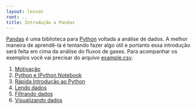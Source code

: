```yaml
---
layout: lesson
root: ..
title: Introdução a Pandas
---
```


[Pandas](http://pandas.pydata.org/) é uma biblioteca para
[Python](http://python.org/) voltada a análise de dados. A melhor maneira de
aprendê-la é tentando fazer algo útil e portanto essa introdução será feita em
cima da análise do fluxos de gases. Para acompanhar os exemplos você vai
precisar do arquivo [example.csv](example.csv).

<div class="toc" markdown="1">

1.  [Motivação](01-motivation.html)
2.  [Python e IPython Notebook](02-python.html)
3.  [Rápida Introdução ao Python](03-intro-python.html)
4.  [Lendo dados](04-read.html)
5.  [Filtrando dados](05-filters.html)
6.  [Visualizando dados](06-plots.html)

</div>

